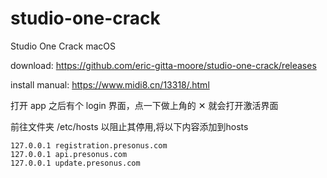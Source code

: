 # studio-one-crack
Studio One Crack macOS

download: https://github.com/eric-gitta-moore/studio-one-crack/releases

install manual: https://www.midi8.cn/13318/.html

打开 app 之后有个 login 界面，点一下做上角的 ✕ 就会打开激活界面

前往文件夹 /etc/hosts 以阻止其停用,将以下内容添加到hosts

```
127.0.0.1 registration.presonus.com
127.0.0.1 api.presonus.com
127.0.0.1 update.presonus.com
```

